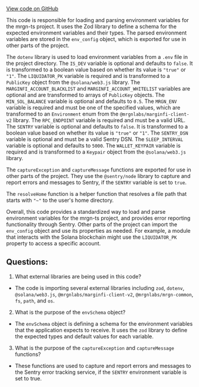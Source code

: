 [View code on GitHub](https://github.com/mrgnlabs/mrgn-ts/apps/alpha-liquidator/src/config.ts)

This code is responsible for loading and parsing environment variables for the mrgn-ts project. It uses the Zod library to define a schema for the expected environment variables and their types. The parsed environment variables are stored in the `env_config` object, which is exported for use in other parts of the project.

The `dotenv` library is used to load environment variables from a `.env` file in the project directory. The `IS_DEV` variable is optional and defaults to `false`. It is transformed to a boolean value based on whether its value is `"true"` or `"1"`. The `LIQUIDATOR_PK` variable is required and is transformed to a `PublicKey` object from the `@solana/web3.js` library. The `MARGINFI_ACCOUNT_BLACKLIST` and `MARGINFI_ACCOUNT_WHITELIST` variables are optional and are transformed to arrays of `PublicKey` objects. The `MIN_SOL_BALANCE` variable is optional and defaults to `0.5`. The `MRGN_ENV` variable is required and must be one of the specified values, which are transformed to an `Environment` enum from the `@mrgnlabs/marginfi-client-v2` library. The `RPC_ENDPOINT` variable is required and must be a valid URL. The `SENTRY` variable is optional and defaults to `false`. It is transformed to a boolean value based on whether its value is `"true"` or `"1"`. The `SENTRY_DSN` variable is optional and must be a valid Sentry DSN. The `SLEEP_INTERVAL` variable is optional and defaults to `5000`. The `WALLET_KEYPAIR` variable is required and is transformed to a `Keypair` object from the `@solana/web3.js` library.

The `captureException` and `captureMessage` functions are exported for use in other parts of the project. They use the `@sentry/node` library to capture and report errors and messages to Sentry, if the `SENTRY` variable is set to `true`.

The `resolveHome` function is a helper function that resolves a file path that starts with `"~"` to the user's home directory.

Overall, this code provides a standardized way to load and parse environment variables for the mrgn-ts project, and provides error reporting functionality through Sentry. Other parts of the project can import the `env_config` object and use its properties as needed. For example, a module that interacts with the Solana blockchain might use the `LIQUIDATOR_PK` property to access a specific account.
## Questions: 
 1. What external libraries are being used in this code?
- The code is importing several external libraries including `zod`, `dotenv`, `@solana/web3.js`, `@mrgnlabs/marginfi-client-v2`, `@mrgnlabs/mrgn-common`, `fs`, `path`, and `os`.

2. What is the purpose of the `envSchema` object?
- The `envSchema` object is defining a schema for the environment variables that the application expects to receive. It uses the `zod` library to define the expected types and default values for each variable.

3. What is the purpose of the `captureException` and `captureMessage` functions?
- These functions are used to capture and report errors and messages to the Sentry error tracking service, if the `SENTRY` environment variable is set to true.
